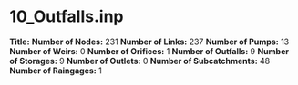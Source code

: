 # 10_Outfalls.inp
**Title:** 
**Number of Nodes:** 231
**Number of Links:** 237
**Number of Pumps:** 13
**Number of Weirs:** 0
**Number of Orifices:** 1
**Number of Outfalls:** 9
**Number of Storages:** 9
**Number of Outlets:** 0
**Number of Subcatchments:** 48
**Number of Raingages:** 1
